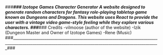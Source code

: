 ###_________________________________________________________________________________________________________________________________________________________###
                                                      Izotope Games Character Generator
      A website designed to generate random characters for fantasy role-playing tabletop game known as Dungeons and Dragons.
      This website uses React to provide the user with a vintage video game-style feeling while they explore various characters.
###_________________________________________________________________________________________________________________________________________________________###
                                                            Credits
    -vilmoose (author of the website)
    -Izik (Dungeon Master and Owner of Izotope Games)
    -Rene (Music)
###_________________________________________________________________________________________________________________________________________________________###
